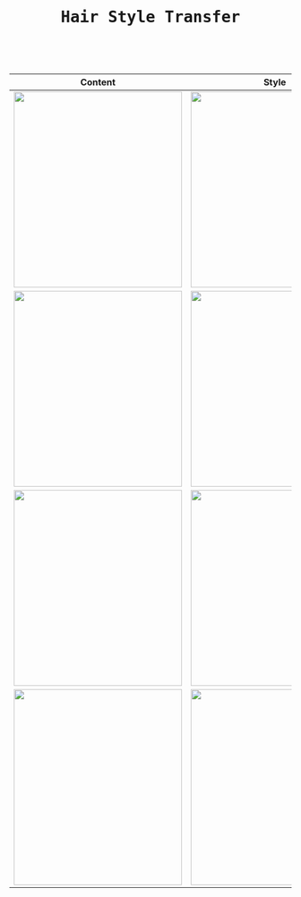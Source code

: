 <h1 align="center">
    <samp>
        Hair Style Transfer
        <br /><br /><br />
    </samp>
</h1>

| Content | Style | Result |
| :---: | :---: | :---: |
| <img src="https://github.com/CG1507/hair_style_transfer/blob/master/1/content.gif" width="300" height="350" /> | <img src="https://github.com/CG1507/hair_style_transfer/blob/master/1/style.gif" width="300" height="350" /> | <img src="https://github.com/CG1507/hair_style_transfer/blob/master/1/result.gif" width="300" height="350" /> |
| <img src="https://github.com/CG1507/hair_style_transfer/blob/master/2/content.gif" width="300" height="350" /> | <img src="https://github.com/CG1507/hair_style_transfer/blob/master/2/style.gif" width="300" height="350" /> | <img src="https://github.com/CG1507/hair_style_transfer/blob/master/2/result.gif" width="300" height="350" /> |
| <img src="https://github.com/CG1507/hair_style_transfer/blob/master/3/content.gif" width="300" height="350" /> | <img src="https://github.com/CG1507/hair_style_transfer/blob/master/3/style.gif" width="300" height="350" /> | <img src="https://github.com/CG1507/hair_style_transfer/blob/master/3/result.gif" width="300" height="350" /> |
| <img src="https://github.com/CG1507/hair_style_transfer/blob/master/4/content.gif" width="300" height="350" /> | <img src="https://github.com/CG1507/hair_style_transfer/blob/master/4/style.gif" width="300" height="350" /> | <img src="https://github.com/CG1507/hair_style_transfer/blob/master/4/result.gif" width="300" height="350" /> |